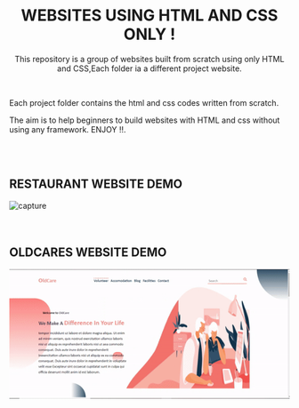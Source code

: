 <h1 align="center"> WEBSITES USING HTML AND CSS ONLY !</h1>

<p align="center">This repository is a group of websites built from scratch using only HTML and  CSS,Each folder ia a different project website. </p><br>

<p>Each project folder contains the html and css codes written from scratch.</p>

<p>The aim is to help beginners to build websites with HTML and css without using any framework. ENJOY !!.</p><br><br>



## RESTAURANT WEBSITE DEMO
![capture](https://github.com/memudualimatou/WEBSITES-HTML-CSS/blob/main/DEMOS/ezgif.com-gif-maker%20(5).gif)<br><br><br>


## OLDCARES WEBSITE DEMO

![capture](https://github.com/memudualimatou/WEBSITES-HTML-CSS/blob/main/DEMOS/ezgif.com-gif-maker%20(4).gif)

